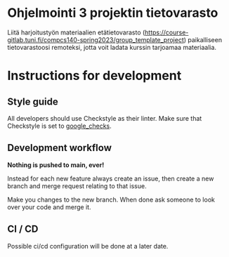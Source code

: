 # Ohjelmointi 3 projektin tietovarasto

 Liitä harjoitustyön materiaalien etätietovarasto (https://course-gitlab.tuni.fi/compcs140-spring2023/group_template_project)
paikalliseen tietovarastoosi remoteksi, jotta voit ladata kurssin tarjoamaa materiaalia.

# Instructions for development

## Style guide

 All developers should use Checkstyle as their linter. Make sure that Checkstyle is set to [google_checks](https://checkstyle.sourceforge.io/google_style.html).

## Development workflow

 **Nothing is pushed to main, ever!**

 Instead for each new feature always create an issue, then create a new branch and merge request relating to that issue.

 Make you changes to the new branch. When done ask someone to look over your code and merge it.

## CI / CD
 
 Possible ci/cd configuration will be done at a later date.
